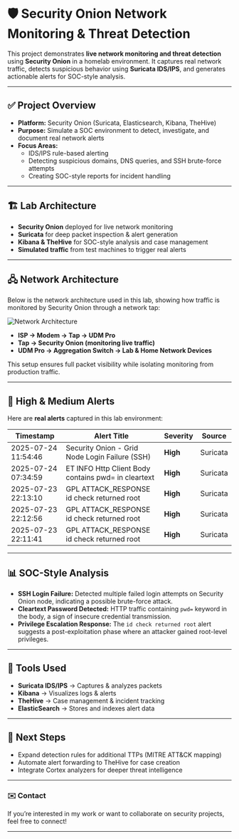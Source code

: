 # 🛡️ Security Onion Network Monitoring & Threat Detection  

This project demonstrates **live network monitoring and threat detection** using **Security Onion** in a homelab environment. It captures real network traffic, detects suspicious behavior using **Suricata IDS/IPS**, and generates actionable alerts for SOC-style analysis.  

---

## ✅ Project Overview  

- **Platform:** Security Onion (Suricata, Elasticsearch, Kibana, TheHive)  
- **Purpose:** Simulate a SOC environment to detect, investigate, and document real network alerts  
- **Focus Areas:**  
  - IDS/IPS rule-based alerting  
  - Detecting suspicious domains, DNS queries, and SSH brute-force attempts  
  - Creating SOC-style reports for incident handling  

---

## 🏗️ Lab Architecture  

- **Security Onion** deployed for live network monitoring  
- **Suricata** for deep packet inspection & alert generation  
- **Kibana & TheHive** for SOC-style analysis and case management  
- **Simulated traffic** from test machines to trigger real alerts  

---

## 🖧 Network Architecture  

Below is the network architecture used in this lab, showing how traffic is monitored by Security Onion through a network tap:  

![Network Architecture](https://github.com/ebuggy84/security-onion-network-monitoring/blob/main/ChatGPT%20Image%20Jul%2024%2C%202025%2C%2009_14_47%20PM.png)

- **ISP → Modem → Tap → UDM Pro**  
- **Tap → Security Onion (monitoring live traffic)**  
- **UDM Pro → Aggregation Switch → Lab & Home Network Devices**  

This setup ensures full packet visibility while isolating monitoring from production traffic.  

---

## 🚨 High & Medium Alerts  

Here are **real alerts** captured in this lab environment:  

| **Timestamp** | **Alert Title** | **Severity** | **Source** |  
|---------------|-----------------|--------------|------------|  
| 2025-07-24 11:54:46 | Security Onion - Grid Node Login Failure (SSH) | **High** | Suricata |  
| 2025-07-24 07:34:59 | ET INFO Http Client Body contains pwd= in cleartext | **High** | Suricata |  
| 2025-07-23 22:13:10 | GPL ATTACK_RESPONSE id check returned root | **High** | Suricata |  
| 2025-07-23 22:12:56 | GPL ATTACK_RESPONSE id check returned root | **High** | Suricata |  
| 2025-07-23 22:11:41 | GPL ATTACK_RESPONSE id check returned root | **High** | Suricata |  

---

## 📊 SOC-Style Analysis  

- **SSH Login Failure:** Detected multiple failed login attempts on Security Onion node, indicating a possible brute-force attack.  
- **Cleartext Password Detected:** HTTP traffic containing `pwd=` keyword in the body, a sign of insecure credential transmission.  
- **Privilege Escalation Response:** The `id check returned root` alert suggests a post-exploitation phase where an attacker gained root-level privileges.  

---

## 🔧 Tools Used  

- **Suricata IDS/IPS** → Captures & analyzes packets  
- **Kibana** → Visualizes logs & alerts  
- **TheHive** → Case management & incident tracking  
- **ElasticSearch** → Stores and indexes alert data  

---

## 📌 Next Steps  

- Expand detection rules for additional TTPs (MITRE ATT&CK mapping)  
- Automate alert forwarding to TheHive for case creation  
- Integrate Cortex analyzers for deeper threat intelligence  

---

### ✉️ Contact  

If you’re interested in my work or want to collaborate on security projects, feel free to connect!  

---


